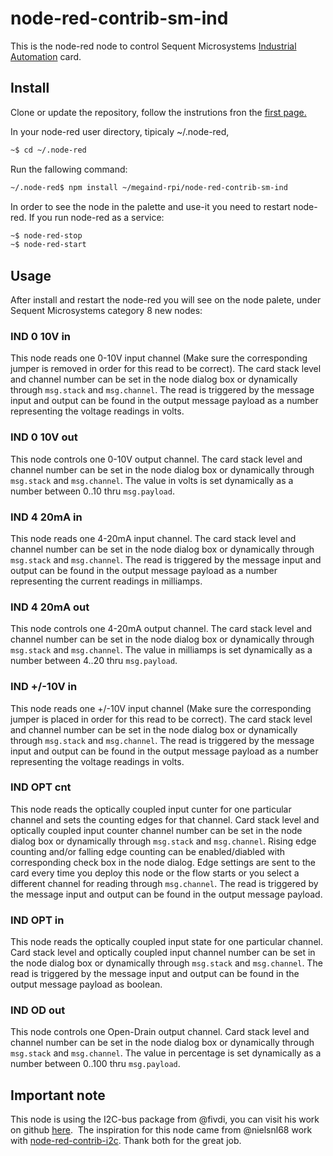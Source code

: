 # node-red-contrib-sm-ind

This is the node-red node to control Sequent Microsystems [Industrial Automation](https://sequentmicrosystems.com/products/raspberry-pi-industrial-automation) card.

## Install

Clone or update the repository, follow the instrutions fron the [first page.](https://github.com/SequentMicrosystems/megaind-rpi)

In your node-red user directory, tipicaly ~/.node-red,

```bash
~$ cd ~/.node-red
```

Run the fallowing command:

```bash
~/.node-red$ npm install ~/megaind-rpi/node-red-contrib-sm-ind
```

In order to see the node in the palette and use-it you need to restart node-red. If you run node-red as a service:
 ```bash
 ~$ node-red-stop
 ~$ node-red-start
 ```

## Usage

After install and restart the node-red you will see on the node palete, under Sequent Microsystems category 8 new nodes:

### IND 0 10V in

This node reads one 0-10V input channel (Make sure the corresponding jumper is removed in order for this read to be correct).
The card stack level and channel number can be set in the node dialog box or dynamically through ```msg.stack``` and ```msg.channel```.
The read is triggered by the message input and output can be found in the output message payload as a number representing the voltage readings in volts.

### IND 0 10V out

This node controls one 0-10V output channel.
The card stack level and channel number can be set in the node dialog box or dynamically through ```msg.stack``` and ```msg.channel```.
The value in volts is set dynamically as a number between 0..10 thru ```msg.payload```.

### IND 4 20mA in

This node reads one 4-20mA input channel. 
The card stack level and channel number can be set in the node dialog box or dynamically through ```msg.stack``` and ```msg.channel```.
The read is triggered by the message input and output can be found in the output message payload as a number representing the current readings in milliamps.

### IND 4 20mA out

This node controls one 4-20mA output channel.
The card stack level and channel number can be set in the node dialog box or dynamically through ```msg.stack``` and ```msg.channel```.
The value in milliamps is set dynamically as a number between 4..20 thru ```msg.payload```.

### IND +/-10V in

This node reads one +/-10V input channel (Make sure the corresponding jumper is placed in order for this read to be correct).
The card stack level and channel number can be set in the node dialog box or dynamically through ```msg.stack``` and ```msg.channel```.
The read is triggered by the message input and output can be found in the output message payload as a number representing the voltage readings in volts.

### IND OPT cnt

This node reads the optically coupled input cunter for one particular channel and sets the counting edges for that channel.
Card stack level and optically coupled input counter channel number can be set in the node dialog box or dynamically through ```msg.stack``` and ```msg.channel```.
Rising edge counting and/or falling edge counting can be enabled/diabled with corresponding check box in the node dialog.
Edge settings are sent to the card every time you deploy this node or the flow starts or you select a different channel for reading through ```msg.channel```.
The read is triggered by the message input and output can be found in the output message payload.

### IND OPT in

This node reads the optically coupled input state for one particular channel.
Card stack level and optically coupled input channel number can be set in the node dialog box or dynamically through ```msg.stack``` and ```msg.channel```.
The read is triggered by the message input and output can be found in the output message payload as boolean.

### IND OD out

This node controls one Open-Drain output channel.
Card stack level and channel number can be set in the node dialog box or dynamically through ```msg.stack``` and ```msg.channel```.
The value in percentage is set dynamically as a number between 0..100 thru ```msg.payload```.

## Important note

This node is using the I2C-bus package from @fivdi, you can visit his work on github [here](https://github.com/fivdi/i2c-bus). 
The inspiration for this node came from @nielsnl68 work with [node-red-contrib-i2c](https://github.com/nielsnl68/node-red-contrib-i2c).
Thank both for the great job.
